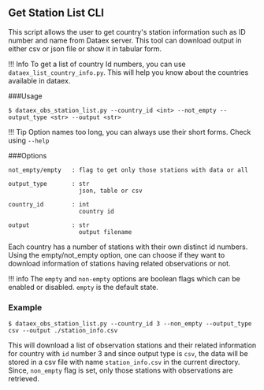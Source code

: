 ## Get Station List CLI

This script allows the user to get country's station information such as ID number and name from Dataex server. This tool can download output in either csv or json file or show it in tabular form.

!!! Info 
    To get a list of country Id numbers, you can use `dataex_list_country_info.py`. This will help you know about the countries available in dataex. 

###Usage
```
$ dataex_obs_station_list.py --country_id <int> --not_empty --output_type <str> --output <str>
```

!!! Tip
    Option names too long, you can always use their short forms. Check using `--help`
    
###Options
```
not_empty/empty   : flag to get only those stations with data or all 

output_type       : str
                    json, table or csv  
              
country_id        : int
                    country id     

output            : str
                    output filename

```

Each country has a number of stations with their own distinct id numbers. Using the empty/not_empty option, one can choose if they want to download information of stations having related observations or not. 

!!! info
    The `empty` and `non-empty` options are boolean flags which can be enabled or disabled. `empty` is the default state. 



### Example
```
$ dataex_obs_station_list.py --country_id 3 --non_empty --output_type csv --output ./station_info.csv
```
This will download a list of observation stations and their related information for country with `id` number 3 and since output type is `csv`, the data will be stored in a csv file with name `station_info.csv` in the current directory. Since, `non_empty` flag is set, only those stations with observations are retrieved. 


